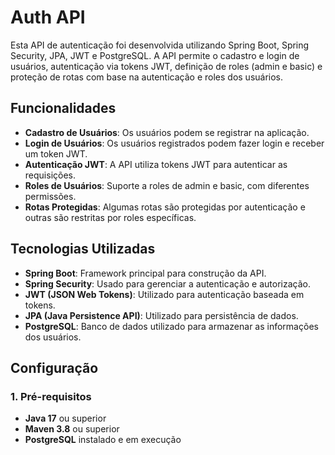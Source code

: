 # Auth API

Esta API de autenticação foi desenvolvida utilizando Spring Boot, Spring Security, JPA, JWT e PostgreSQL. A API permite o cadastro e login de usuários, autenticação via tokens JWT, definição de roles (admin e basic) e proteção de rotas com base na autenticação e roles dos usuários.

## Funcionalidades

- **Cadastro de Usuários**: Os usuários podem se registrar na aplicação.
- **Login de Usuários**: Os usuários registrados podem fazer login e receber um token JWT.
- **Autenticação JWT**: A API utiliza tokens JWT para autenticar as requisições.
- **Roles de Usuários**: Suporte a roles de admin e basic, com diferentes permissões.
- **Rotas Protegidas**: Algumas rotas são protegidas por autenticação e outras são restritas por roles específicas.

## Tecnologias Utilizadas

- **Spring Boot**: Framework principal para construção da API.
- **Spring Security**: Usado para gerenciar a autenticação e autorização.
- **JWT (JSON Web Tokens)**: Utilizado para autenticação baseada em tokens.
- **JPA (Java Persistence API)**: Utilizado para persistência de dados.
- **PostgreSQL**: Banco de dados utilizado para armazenar as informações dos usuários.

## Configuração

### 1. Pré-requisitos

- **Java 17** ou superior
- **Maven 3.8** ou superior
- **PostgreSQL** instalado e em execução
